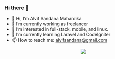 ### Hi there 👋

<!--
**AlvifSandana/AlvifSandana** is a ✨ _special_ ✨ repository because its `README.md` (this file) appears on your GitHub profile.

Here are some ideas to get you started:
-->

- :wave: Hi, I’m Alvif Sandana Mahardika
- 🔭 I’m currently working as freelancer
- 👀 I’m interested in full-stack, mobile, and linux.
- 🌱 I’m currently learning Laravel and CodeIgniter
- 📫 How to reach me: alvifsandana@gmail.com

<p  align="center">
<img src="https://github-readme-stats.vercel.app/api?username=AlvifSandana&count_private=true&show_icons=true&theme=tokyonight"/>
</p>
